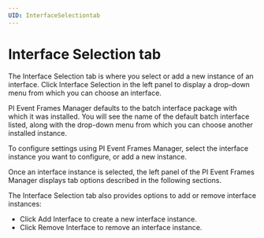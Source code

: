 ```yaml
---
UID: InterfaceSelectiontab
---
```


# Interface Selection tab

The Interface Selection tab is where you select or add a new instance of an interface. Click Interface Selection in the left panel to display a drop-down menu from which you can choose an interface.
	
PI Event Frames Manager defaults to the batch interface package with which it was installed. You will see the name of the default batch interface listed, along with the drop-down menu from which you can choose another installed instance.

To configure settings using PI Event Frames Manager, select the interface instance you want to configure, or add a new instance.

Once an interface instance is selected, the left panel of the PI Event Frames Manager displays tab options described in the following sections.

The Interface Selection tab also provides options to add or remove interface instances:

*	Click Add Interface to create a new interface instance.
*	Click Remove Interface to remove an interface instance. 